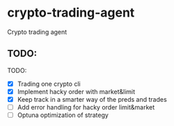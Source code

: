 # crypto-trading-agent
Crypto trading agent

## TODO:
TODO:
- [X] Trading one crypto cli
- [X] Implement hacky order with market&limit
- [x] Keep track in a smarter way of the preds and trades
- [ ] Add error handling for hacky order limit&market
- [ ] Optuna optimization of strategy
